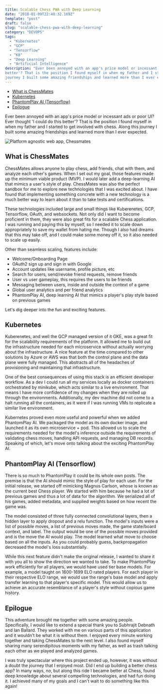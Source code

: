```yaml
---
title: Scalable Chess PWA with Deep Learning
date: "2018-01-09T22:40:32.169Z"
template: "post"
draft: false
slug: "scalable-chess-pwa-with-deep-learning"
category: "DEVOPS"
tags:
  - "Kubernetes"
  - "GCP"
  - "Tensorflow"
  - "K8"
  - "Deep Learning"
  - "Artificial Intelligence"
description: "Ever been annoyed with an app's price model or incessant ads or poor UI? Ever thought 'I could do this 
better'? That is the position I found myself in when my father and I started to get involved with chess. Along this 
journey I built some amazing friendships and learned more than I ever expected."
---
```


- [What is ChessMates](#what-is-chessmates)
- [Kubernetes](#kubernetes)
- [PhantomPlay AI (Tensorflow)](#phantomplay-ai-tensorflow)
- [Epilogue](#epilogue)

Ever been annoyed with an app's price model or incessant ads or poor UI? Ever thought 'I could do this
better'? That is the position I found myself in when my father and I started to get involved with chess. Along this
journey I built some amazing friendships and learned more than I ever expected.

![Platform agnostic web app, Chessmates](/media/chessmates.png)

## What is ChessMates
ChessMates allows anyone to play chess, add friends, chat with them, and analyze each other's games. When I set out my 
goal, those features made up the minimum viable product (MVP). I would later add a deep-learning AI that mimics a 
user's style of play. ChessMates was also the perfect sandbox for me to explore new technologies that I was excited 
about. I have found that implementing something concrete with a new technology is a much better way to learn about it 
than to take tests and certifications.

These technologies included large and small things like Kuberenetes, GCP, Tensorflow, OAuth, and websockets. Not only 
did I want to become proficient in them, they were also great fits for a scalable Chess application. I was running and 
paying this by myself, so I needed it to scale down appropriately to save my wallet from hating me. Though I also had 
dreams that this may take off, and I could make some money off it, so it also needed to scale up easily.

Other than seamless scaling, features include:
- Welcome/Onboarding Page
- OAuth2 sign up and sign in with Google
- Account updates like username, profile picture, etc
- Search for users, send/revoke friend requests, remove friends
- User vs user gameplay, this requires the users to be friends
- Messaging between users, inside and outside the context of a game
- Global user analytics and per friend analytics
- PhantomPlay AI, deep learning AI that mimics a player's play style based on previous games

Let's dig deeper into the fun and exciting features.

## Kubernetes
Kuberenetes, and well the GCP managed version of it GKE, was a great fit for the scalability requirements of the 
platform. It allowed me to build out the infrastructure needed for each microservice without actually worrying about 
the infrastructure. A nice feature at the time compared to other solutions by Azure or AWS was that both the control 
plane and the data plane were fully managed. This abstracts all of the headaches of provisioning and maintaining that 
infrastructure.

One of the best consequences of using this stack is an efficient developer workflow. As a dev I could run all my 
services locally as docker containers orchestrated by minikube, which acts similar to a live environment. That means I 
have more confidence of my changes when they are rolled up through the environments. Additionally, my dev machine did 
not come to a halt running all the containers, as it were if I was running VMs to replicate a similar live environment.

Kubernetes proved even more useful and powerful when we added PhantomPlay AI. We packaged the model as its own 
docker image, and launched it as its own microservice + pod. This allowed us to scale the requirements needed for the 
model's inference outside the requirements of validating chess moves, handling API requests, and managing DB records. 
Speaking of which, let's move onto talking about the exciting PhantomPlay AI.

## PhantomPlay AI (Tensorflow)
There is so much to PhantomPlay it could be its whole own posts. The premise is that the AI should mimic the style of 
play for each user. For the initial release, we started off mimicking Magnus Carlson, whose is known as the current 
best Chess player. We started with him because he had a lot of previous games and thus a lot of data for the algorithm. 
We serialized all of his games, added metadata, and supplied weights based on how recent the game was. 

The model consisted of three fully connected convolutional layers, then a hidden layer to apply dropout and a relu
function. The model's inputs were a list of possible moves, a list of previous moves made, the game state/board
context, and label. The output would be one of the possible moves provided and is the move the AI would play. The model
learned what move to choose based on all the inputs. As you could probably guess, backpropagation decreased the model's
loss substantially.

While this next feature didn't make the original release, I wanted to share it with you all to show the direction we 
wanted to take. To make PhantomPlay work efficiently for all players, we would have used tier base models. For example,
a model taught on 1600-1699 ELO rated players. For each player in their respective ELO range, we would use the range's 
base model and apply transfer learning to that player's specific model. This would allow us to achieve an accurate 
resemblance of a player's style without copious game history.

## Epilogue
This adventure brought me together with some amazing people. Specifically, I would like to extend a special thank you 
to Subhrajit Debnath and Ian Ballard. They worked with me on various parts of this application and it wouldn't be what 
it is without them. I enjoyed every minute working together and taking ChessMates to the next level. I also found 
myself sharing many serendipitous moments with my father, as well as trash talking each other as we played and 
analyzed games.

I was truly spectacular where this project ended up, however, it was without a doubt the journey that I enjoyed most. 
Did I end up building a better chess app? In many ways, _no_, but along this ride I became better at Chess, found deep 
knowledge about several compelling technologies, and had fun doing it. I achieved many of my goals and I can't wait to 
do something like this again!
